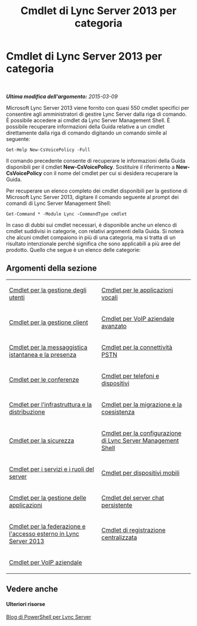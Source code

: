 ﻿---
title: Cmdlet di Lync Server 2013 per categoria
TOCTitle: Cmdlet di Lync Server 2013 per categoria
ms:assetid: 4ce274d7-b0ec-40b8-b85e-9a0613916ffb
ms:mtpsurl: https://technet.microsoft.com/it-it/library/Gg398306(v=OCS.15)
ms:contentKeyID: 49300484
ms.date: 08/24/2015
mtps_version: v=OCS.15
ms.translationtype: HT
---

# Cmdlet di Lync Server 2013 per categoria

 

_**Ultima modifica dell'argomento:** 2015-03-09_

Microsoft Lync Server 2013 viene fornito con quasi 550 cmdlet specifici per consentire agli amministratori di gestire Lync Server dalla riga di comando. È possibile accedere ai cmdlet da Lync Server Management Shell. È possibile recuperare informazioni della Guida relative a un cmdlet direttamente dalla riga di comando digitando un comando simile al seguente:

    Get-Help New-CsVoicePolicy -Full

Il comando precedente consente di recuperare le informazioni della Guida disponibili per il cmdlet **New-CsVoicePolicy**. Sostituire il riferimento a **New-CsVoicePolicy** con il nome del cmdlet per cui si desidera recuperare la Guida.

Per recuperare un elenco completo dei cmdlet disponibili per la gestione di Microsoft Lync Server 2013, digitare il comando seguente al prompt dei comandi di Lync Server Management Shell:

    Get-Command * -Module Lync -CommandType cmdlet

In caso di dubbi sui cmdlet necessari, è disponibile anche un elenco di cmdlet suddivisi in categorie, con relativi argomenti della Guida. Si noterà che alcuni cmdlet compaiono in più di una categoria, ma si tratta di un risultato intenzionale perché significa che sono applicabili a più aree del prodotto. Quello che segue è un elenco delle categorie:

## Argomenti della sezione


<table>
<colgroup>
<col style="width: 50%" />
<col style="width: 50%" />
</colgroup>
<tbody>
<tr class="odd">
<td><p><a href="lync-server-2013-user-management-cmdlets.md">Cmdlet per la gestione degli utenti</a></p></td>
<td><p><a href="lync-server-2013-voice-application-cmdlets.md">Cmdlet per le applicazioni vocali</a></p></td>
</tr>
<tr class="even">
<td><p><a href="lync-server-2013-client-management-cmdlets.md">Cmdlet per la gestione client</a></p></td>
<td><p><a href="lync-server-2013-advanced-enterprise-voice-cmdlets.md">Cmdlet per VoIP aziendale avanzato</a></p></td>
</tr>
<tr class="odd">
<td><p><a href="lync-server-2013-im-and-presence-cmdlets.md">Cmdlet per la messaggistica istantanea e la presenza</a></p></td>
<td><p><a href="lync-server-2013-pstn-connectivity-cmdlets.md">Cmdlet per la connettività PSTN</a></p></td>
</tr>
<tr class="even">
<td><p><a href="lync-server-2013-conferencing-cmdlets.md">Cmdlet per le conferenze</a></p></td>
<td><p><a href="lync-server-2013-phones-and-devices-cmdlets.md">Cmdlet per telefoni e dispositivi</a></p></td>
</tr>
<tr class="odd">
<td><p><a href="lync-server-2013-infrastructure-and-deployment-cmdlets.md">Cmdlet per l'infrastruttura e la distribuzione</a></p></td>
<td><p><a href="lync-server-2013-migration-and-coexistence-cmdlets.md">Cmdlet per la migrazione e la coesistenza</a></p></td>
</tr>
<tr class="even">
<td><p><a href="lync-server-2013-security-cmdlets.md">Cmdlet per la sicurezza</a></p></td>
<td><p><a href="lync-server-2013-lync-server-management-shell-configuration-cmdlets.md">Cmdlet per la configurazione di Lync Server Management Shell</a></p></td>
</tr>
<tr class="odd">
<td><p><a href="lync-server-2013-server-roles-and-services-cmdlets.md">Cmdlet per i servizi e i ruoli del server</a></p></td>
<td><p><a href="lync-server-2013-mobility-cmdlets.md">Cmdlet per dispositivi mobili</a></p></td>
</tr>
<tr class="even">
<td><p><a href="lync-server-2013-application-management-cmdlets.md">Cmdlet per la gestione delle applicazioni</a></p></td>
<td><p><a href="lync-server-2013-persistent-chat-server-cmdlets.md">Cmdlet del server chat persistente</a></p></td>
</tr>
<tr class="odd">
<td><p><a href="https://docs.microsoft.com/en-us/powershell/module/skype/">Cmdlet per la federazione e l'accesso esterno in Lync Server 2013</a></p></td>
<td><p><a href="lync-server-2013-centralized-logging-cmdlets.md">Cmdlet di registrazione centralizzata</a></p></td>
</tr>
<tr class="even">
<td><p><a href="lync-server-2013-enterprise-voice-cmdlets.md">Cmdlet per VoIP aziendale</a></p></td>
<td><p></p></td>
</tr>
</tbody>
</table>


## Vedere anche

#### Ulteriori risorse

[Blog di PowerShell per Lync Server](http://go.microsoft.com/fwlink/?linkid=203150%26clcid=0x410)

